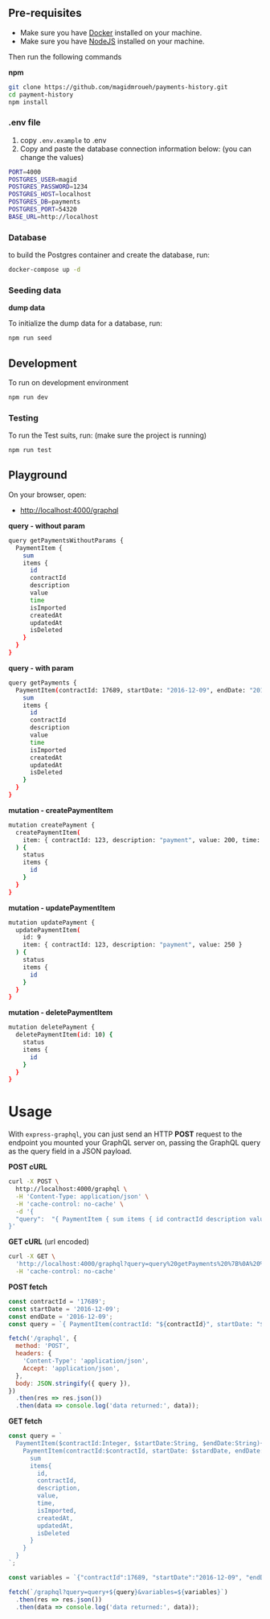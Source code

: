 ## Pre-requisites

- Make sure you have [Docker](https://www.docker.com/) installed on your machine.
- Make sure you have [NodeJS](https://nodejs.org/en/) installed on your machine.

Then run the following commands

**npm**

```bash
git clone https://github.com/magidmroueh/payments-history.git
cd payment-history
npm install
```

### .env file

1. copy `.env.example` to .env 
2. Copy and paste the database connection information below: (you can change the values)

```bash
PORT=4000
POSTGRES_USER=magid
POSTGRES_PASSWORD=1234
POSTGRES_HOST=localhost
POSTGRES_DB=payments
POSTGRES_PORT=54320
BASE_URL=http://localhost
```

### Database

to build the Postgres container and create the database, run:

```bash
docker-compose up -d
```

### Seeding data

**dump data**

To initialize the dump data for a database, run:

```bash
npm run seed
```

## Development

To run on development environment

```bash
npm run dev
```

### Testing

To run the Test suits, run: (make sure the project is running)

```bash
npm run test
```

## Playground

On your browser, open:

- [http://localhost:4000/graphql](http://localhost:4000/graphql)

**query - without param**

```bash
query getPaymentsWithoutParams {
  PaymentItem {
    sum
    items {
      id
      contractId
      description
      value
      time
      isImported
      createdAt
      updatedAt
      isDeleted
    }
  }
}
```

**query - with param**

```bash
query getPayments {
  PaymentItem(contractId: 17689, startDate: "2016-12-09", endDate: "2016-12-09") {
    sum
    items {
      id
      contractId
      description
      value
      time
      isImported
      createdAt
      updatedAt
      isDeleted
    }
  }
}
```

**mutation - createPaymentItem**

```bash
mutation createPayment {
  createPaymentItem(
    item: { contractId: 123, description: "payment", value: 200, time: "2016-12-09T00:00:00.000Z" }
  ) {
    status
    items {
      id
    }
  }
}
```

**mutation - updatePaymentItem**

```bash
mutation updatePayment {
  updatePaymentItem(
    id: 9
    item: { contractId: 123, description: "payment", value: 250 }
  ) {
    status
    items {
      id
    }
  }
}
```

**mutation - deletePaymentItem**

```bash
mutation deletePayment {
  deletePaymentItem(id: 10) {
    status
    items {
      id
    }
  }
}
```

# Usage

With `express-graphql`, you can just send an HTTP **POST** request to the endpoint you mounted your GraphQL server on, passing the GraphQL query as the query field in a JSON payload.

**POST cURL**

```bash
curl -X POST \
  http://localhost:4000/graphql \
  -H 'Content-Type: application/json' \
  -H 'cache-control: no-cache' \
  -d '{
  "query":  "{ PaymentItem { sum items { id contractId description value time isImported createdAt updatedAt isDeleted}}}"
}'
```

**GET cURL** (url encoded)

```bash
curl -X GET \
  'http://localhost:4000/graphql?query=query%20getPayments%20%7B%0A%20%20PaymentItem%28contractId%3A%2017689%2C%20startDate%3A%20%222016-12-09%22%2C%20endDate%3A%20%222016-12-09%22%29%20%7B%0A%20%20%20%20sum%0A%20%20%20%20items%20%7B%0A%20%20%20%20%20%20id%0A%20%20%20%20%20%20contractId%0A%20%20%20%20%20%20description%0A%20%20%20%20%20%20value%0A%20%20%20%20%20%20time%0A%20%20%20%20%20%20isImported%0A%20%20%20%20%20%20createdAt%0A%20%20%20%20%20%20updatedAt%0A%20%20%20%20%20%20isDeleted%0A%20%20%20%20%7D%0A%20%20%7D%0A%7D' \
  -H 'cache-control: no-cache'
```

**POST fetch**

```js
const contractId = '17689';
const startDate = '2016-12-09';
const endDate = '2016-12-09';
const query = `{ PaymentItem(contractId: "${contractId}", startDate: "${startDate}", endDate: "${endDate}"){ sum, items { id, contractId, description, value, time, isImported, createdAt, updatedAt, isDeleted } } }`;

fetch('/graphql', {
  method: 'POST',
  headers: {
    'Content-Type': 'application/json',
    Accept: 'application/json',
  },
  body: JSON.stringify({ query }),
})
  .then(res => res.json())
  .then(data => console.log('data returned:', data));
```

**GET fetch**

```js
const query = `
  PaymentItem($contractId:Integer, $startDate:String, $endDate:String){
    PaymentItem(contractId:$contractId, startDate: $stardDate, endDate: $endDate){
      sum
      items{
        id,
        contractId,
        description,
        value,
        time,
        isImported,
        createdAt,
        updatedAt,
        isDeleted
      }
    }
  }
`;

const variables = `{"contractId":17689, "startDate":"2016-12-09", "endDate":"2016-12-09"}`;

fetch(`/graphql?query=query+${query}&variables=${variables}`)
  .then(res => res.json())
  .then(data => console.log('data returned:', data));
```